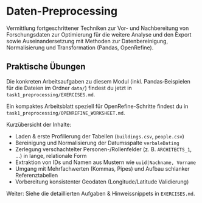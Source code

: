 # Daten-Preprocessing

Vermittlung fortgeschrittener Techniken zur Vor- und Nachbereitung von Forschungsdaten zur Optimierung für die weitere Analyse und den Export sowie Auseinandersetzung mit Methoden zur Datenbereinigung, Normalisierung und Transformation (Pandas, OpenRefine).

## Praktische Übungen

Die konkreten Arbeitsaufgaben zu diesem Modul (inkl. Pandas‑Beispielen für die Dateien im Ordner `data/`) findest du jetzt in `task1_preprocessing/EXERCISES.md`.

Ein kompaktes Arbeitsblatt speziell für OpenRefine-Schritte findest du in `task1_preprocessing/OPENREFINE_WORKSHEET.md`.

Kurzübersicht der Inhalte:

- Laden & erste Profilierung der Tabellen (`buildings.csv`, `people.csv`)
- Bereinigung und Normalisierung der Datumsspalte `verbaleDating`
- Zerlegung verschachtelter Personen-/Rollenfelder (z. B. `ARCHITECTS_1`, …) in lange, relationale Form
- Extraktion von IDs und Namen aus Mustern wie `uuid|Nachname, Vorname`
- Umgang mit Mehrfachwerten (Kommas, Pipes) und Aufbau schlanker Referenztabellen
- Vorbereitung konsistenter Geodaten (Longitude/Latitude Validierung)

Weiter: Siehe die detaillierten Aufgaben & Hinweissnippets in `EXERCISES.md`.

